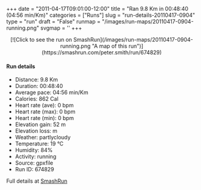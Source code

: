 +++
date = "2011-04-17T09:01:00-12:00"
title = "Ran 9.8 Km in 00:48:40 (04:56 min/Km)"
categories = ["Runs"]
slug = "run-details-20110417-0904"
type = "run"
draft = "False"
runmap = "/images/run-maps/20110417-0904-running.png"
svgmap = '<polyline points="28 95, 30 100, 33 99, 33 97, 31 89, 36 87, 42 74, 49 67, 48 65, 60 51, 61 50, 77 39, 82 33, 80 32, 80 27, 77 25, 78 24, 80 21, 79 16, 83 13, 84 4, 82 1, 78 0, 70 6, 68 17, 59 33, 59 37, 65 39, 66 44, 61 48, 54 49, 53 54, 50 56, 39 52, 36 54, 48 59, 49 62, 42 69, 32 87, 27 90, 16 91, 18 96, 29 95, 29 100, 32 100, 32 90, 36 87, 42 75, 48 69, 49 64, 60 51, 79 37, 82 32, 79 32, 80 29, 77 24, 79 21, 79 16, 82 13, 83 4, 79 0, 73 3, 59 32, 59 37, 66 39, 66 44, 61 49, 52 49, 53 53, 50 56, 40 53, 37 54, 48 60, 49 62, 36 78, 32 87, 26 91, 17 91, 17 96, 22 96">'
+++



<!--more-->

<center>
[![Click to see the run on SmashRun](/images/run-maps/20110417-0904-running.png "A map of this run")](https://smashrun.com/peter.smith/run/674829)
</center>

#### Run details

* Distance: 9.8 Km
* Duration: 00:48:40
* Average pace: 04:56 min/Km
* Calories: 862 Cal
* Heart rate (ave): 0 bpm
* Heart rate (max): 0 bpm
* Heart rate (min): 0 bpm
* Elevation gain: 52 m
* Elevation loss:  m
* Weather: partlycloudy
* Temperature: 19 &deg;C
* Humidity: 84%
* Activity: running
* Source: gpxfile
* Run ID: 674829

Full details at [SmashRun](https://smashrun.com/peter.smith/run/674829)